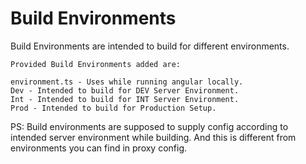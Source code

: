 # Build Environments

Build Environments are intended to build for different environments.

    Provided Build Environments added are:

    environment.ts - Uses while running angular locally.
    Dev - Intended to build for DEV Server Environment.
    Int - Intended to build for INT Server Environment.
    Prod - Intended to build for Production Setup.

PS: Build environments are supposed to supply config according to intended server environment while building.
And this is different from environments you can find in proxy config.
